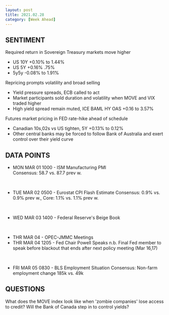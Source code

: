 ```yaml
---
layout: post
title: 2021.02.28
category: [Week Ahead]
---
```


## SENTIMENT
Required return in Sovereign Treasury markets move higher 
* US 10Y +0.10% to 1.44% 
* US 5Y +0.16% .75%
* 5y5y -0.08% to 1.91%  

Repricing prompts volatility and broad selling 
* Yield pressure spreads, ECB called to act
* Market participants sold duration and volatility when MOVE and VIX traded higher 
* High yield spread remain muted, ICE BAML HY OAS +0.16 to 3.57%

Futures market pricing in FED rate-hike ahead of schedule 
* Canadian 10s,02s vs US tighten, 5Y +0.13% to 0.12% 
* Other central banks may be forced to follow Bank of Australia and exert control over their yield curve 

## DATA POINTS 

* MON MAR 01 1000 - ISM Manufacturing PMI  
Consensus: 58.7 vs. 87.7 prev w. 
<br />

* TUE MAR 02 0500 - Eurostat CPI Flash Estimate
Consensus: 0.9% vs. 0.9% prev w., Core: 1.1% vs. 1.1% prev w.
<br />

* WED MAR 03 1400 - Federal Reserve's Beige Book 
<br />

* THR MAR 04      - OPEC-JMMC Meetings
* THR MAR 04 1205 - Fed Chair Powell Speaks 
n.b. Final Fed member to speak before blackout that ends after next policy meeting (Mar 16,17)
<br />

* FRI MAR 05 0830 - BLS Employment Situation 
Consensus: Non-farm employment change 185k vs. 49k

## QUESTIONS
What does the MOVE index look like when 'zombie companies' lose access to credit? 
Will the Bank of Canada step in to control yields? 
